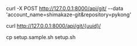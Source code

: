 curl -X POST http://127.0.0.1:8000/api/git/ --data 'account_name=shimakaze-git&repository=pykong'

curl http://127.0.0.1:8000/api/git/{uuid}/



cp setup.sample.sh setup.sh